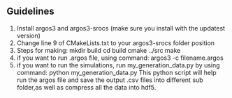 ## Guidelines
1. Install argos3 and argos3-srocs (make sure you install with the updatest version)
2. Change line 9 of CMakeLists.txt to your argos3-srocs folder position
3. Steps for making:
   mkdir build
   cd build
   cmake ../src
   make
4. if you want to run .argos file, using command: argos3 -c filename.argos 
5. if you want to run the simulations, run my_generation_data.py by using command: python my_generation_data.py
   This python script will help run the argos file and save the output .csv files into different sub folder,as well as compress all the data into hdf5.
